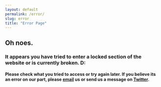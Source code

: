 ```yaml
---
layout: default
permalink: /error/
slug: error
title: "Error Page"
---
```



## Oh noes.

### It appears you have tried to enter a locked section of the website or is currently broken.  D:

#### Please check what you tried to access or try again later.  If you believe its an error on our part, please [email](mailto:{{site.email}}) us or send us a message on [Twitter](https://www.twitter.com/ozseccon).
